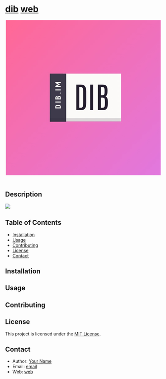 # [dib](dib.im) [web](#Installation)

<a href="dib.im">
<div align="center">
<img src="./assets/Dib logo - 19.jpg"/>
</div>
</a>

<br/>

## Description

<a href="./LICENSE">
<img src="https://img.shields.io/badge/license-MIT-blue.svg"/>
</a>

## Table of Contents

- [Installation](#installation)
- [Usage](#usage)
- [Contributing](#contributing)
- [License](#license)
- [Contact](#contact)

## Installation


## Usage


## Contributing

## License

This project is licensed under the [MIT License](LICENSE).

## Contact

- Author: [Your Name](https://github.com/dibim)
- Email: [email](mailto:hi@dib.im)
- Web: [web](dib.im)
